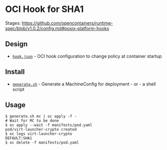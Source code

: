 # OCI Hook for SHA1

Stages: https://github.com/opencontainers/runtime-spec/blob/v1.0.2/config.md#posix-platform-hooks

## Design

- [`hook.json`](contrib/hook.json) - OCI hook configuration to change policy at container startup

## Install

- [`generate.sh`](generate.sh) - Generate a MachineConfig for deployment - or - a shell script

## Usage

    $ generate.sh mc | oc apply -f -
    # Wait for MC to be done
    $ oc apply --wait -f manifests/pod.yaml
    pod/virt-launcher-crypto created
    $ oc logs virt-launcher-crypto
    DEFAULT:SHA1
    $ oc delete -f manifests/pod.yaml

